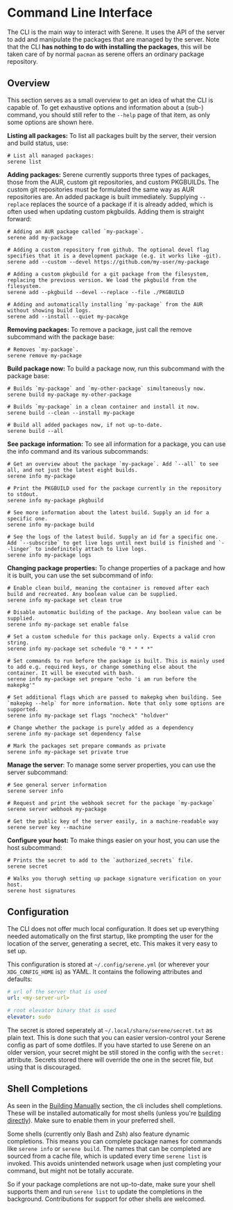 # Command Line Interface
The CLI is the main way to interact with Serene. It uses the API of the server to add and manipulate the packages that are managed by the server. Note that the CLI **has nothing to do with installing the packages**, this will be taken care of by normal `pacman` as serene offers an ordinary package repository.

## Overview
This section serves as a small overview to get an idea of what the CLI is capable of. To get exhaustive options and information about a (sub-) command, you should still refer to the `--help` page of that item, as only some options are shown here.

**Listing all packages:** To list all packages built by the server, their version and build status, use:
```shell
# List all managed packages:
serene list
```

**Adding packages:** Serene currently supports three types of packages, those from the AUR, custom git repositories, and custom PKGBUILDs. The custom git repositories must be formulated the same way as AUR repositories are. An added package is built immediately. Supplying `--replace` replaces the source of a package if it is already added, which is often used when updating custom pkgbuilds. Adding them is straight forward:
```shell
# Adding an AUR package called `my-package`.
serene add my-package

# Adding a custom repository from github. The optional devel flag specifies that it is a development package (e.g. it works like -git).
serene add --custom --devel https://github.com/my-user/my-package

# Adding a custom pkgbuild for a git package from the filesystem, replacing the previous version. We load the pkgbuild from the filesystem.
serene add --pkgbuild --devel --replace --file ./PKGBUILD

# Adding and automatically installing `my-package` from the AUR without showing build logs.
serene add --install --quiet my-pacakge
```

**Removing packages:** To remove a package, just call the remove subcommand with the package base:
```shell
# Removes `my-package`.
serene remove my-package
```

**Build package now:** To build a package now, run this subcommand with the package base:
```shell
# Builds `my-package` and `my-other-package` simultaneously now.
serene build my-package my-other-package

# Builds `my-package` in a clean container and install it now.
serene build --clean --install my-package

# Build all added packages now, if not up-to-date.
serene build --all
```

**See package information:** To see all information for a package, you can use the info command and its various subcommands:
```shell
# Get an overview about the package `my-package`. Add `--all` to see all, and not just the latest eight builds.
serene info my-package

# Print the PKGBUILD used for the package currently in the repository to stdout.
serene info my-package pkgbuild

# See more information about the latest build. Supply an id for a specific one.
serene info my-package build

# See the logs of the latest build. Supply an id for a specific one. Add `--subscribe` to get live logs until next build is finished and `--linger` to indefinitely attach to live logs.
serene info my-package logs
```

**Changing package properties:** To change properties of a package and how it is built, you can use the set subcommand of info:
```shell
# Enable clean build, meaning the container is removed after each build and recreated. Any boolean value can be supplied.
serene info my-package set clean true

# Disable automatic building of the package. Any boolean value can be supplied.
serene info my-package set enable false

# Set a custom schedule for this package only. Expects a valid cron string.
serene info my-package set schedule "0 * * * *"

# Set commands to run before the package is built. This is mainly used to add e.g. required keys, or change something else about the container. It will be executed with bash.
serene info my-package set prepare "echo 'i am run before the makepkg'"

# Set additional flags which are passed to makepkg when building. See `makepkg --help` for more information. Note that only some options are supported.
serene info my-package set flags "nocheck" "holdver"

# Change whether the package is purely added as a dependency
serene info my-package set dependency false

# Mark the packages set prepare commands as private
serene info my-package set private true
```

**Manage the server**: To manage some server properties, you can use the server subcommand:

```shell
# See general server information
serene server info

# Request and print the webhook secret for the package `my-package`
serene server webhook my-package

# Get the public key of the server easily, in a machine-readable way
serene server key --machine
```

**Configure your host:** To make things easier on your host, you can use the host subcommand:
```shell
# Prints the secret to add to the `authorized_secrets` file.
serene secret

# Walks you thorugh setting up package signature verification on your host.
serene host signatures
```

## Configuration
The CLI does not offer much local configuration. It does set up everything needed automatically on the first startup, like prompting the user for the location of the server, generating a secret, etc. This makes it very easy to set up.

This configuration is stored at `~/.config/serene.yml` (or wherever your `XDG_CONFIG_HOME` is) as YAML. It contains the following attributes and defaults:
```yaml
# url of the server that is used
url: <my-server-url>

# root elevator binary that is used
elevator: sudo
```

The secret is stored seperately at `~/.local/share/serene/secret.txt` as plain text. This is done such that you can easier version-control your Serene config as part of some dotfiles. If you have started to use Serene on an older version, your secret might be still stored in the config with the `secret:` attribute. Secrets stored there will override the one in the secret file, but using that is discouraged.

## Shell Completions
As seen in the [Building Manually](#building-manually) section, the cli includes shell completions. These will be installed automatically for most shells (unless you're [building directly](#building-directly)). Make sure to enable them in your preferred shell.

Some shells (currently only Bash and Zsh) also feature dynamic completions. This means you can complete package names for commands like `serene info` or `serene build`. The names that can be completed are sourced from a cache file, which is updated every time `serene list` is invoked. This avoids unintended network usage when just completing your command, but might not be totally accurate.

So if your package completions are not up-to-date, make sure your shell supports them and run `serene list` to update the completions in the background. Contributions for support for other shells are welcomed.
